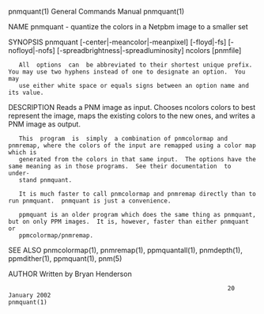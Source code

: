 pnmquant(1)                                                   General Commands Manual                                                  pnmquant(1)

NAME
       pnmquant - quantize the colors in a Netpbm image to a smaller set

SYNOPSIS
       pnmquant [-center|-meancolor|-meanpixel] [-floyd|-fs] [-nofloyd|-nofs] [-spreadbrightness|-spreadluminosity] ncolors [pnmfile]

       All  options  can  be abbreviated to their shortest unique prefix.  You may use two hyphens instead of one to designate an option.  You may
       use either white space or equals signs between an option name and its value.

DESCRIPTION
       Reads a PNM image as input.  Chooses ncolors colors to best represent the image, maps the existing colors to the new ones, and writes a PNM
       image as output.

       This  program  is  simply  a combination of pnmcolormap and pnmremap, where the colors of the input are remapped using a color map which is
       generated from the colors in that same input.  The options have the same meaning as in those programs.  See their documentation  to  under‐
       stand pnmquant.

       It is much faster to call pnmcolormap and pnmremap directly than to run pnmquant.  pnmquant is just a convenience.

       ppmquant is an older program which does the same thing as pnmquant, but on only PPM images.  It is, however, faster than either pnmquant or
       ppmcolormap/pnmremap.

SEE ALSO
       pnmcolormap(1), pnmremap(1), ppmquantall(1), pnmdepth(1), ppmdither(1), ppmquant(1), pnm(5)

AUTHOR
       Written by Bryan Henderson

                                                                  20 January 2002                                                      pnmquant(1)
